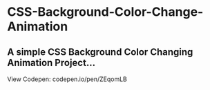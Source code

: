 # CSS-Background-Color-Change-Animation
 <h2>A simple CSS Background Color Changing Animation Project...</h2>
 View Codepen: codepen.io/pen/ZEqomLB
